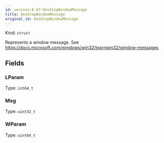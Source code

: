 ```yaml
---
id: version-0.67-DesktopWindowMessage
title: DesktopWindowMessage
original_id: DesktopWindowMessage
---
```


Kind: `struct`

Represents a window message. See https://docs.microsoft.com/windows/win32/learnwin32/window-messages

## Fields
### LParam
Type: `int64_t`

### Msg
Type: `uint32_t`

### WParam
Type: `uint64_t`

